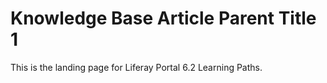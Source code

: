 # Knowledge Base Article Parent Title 1 [](id=knowledge-base-article-parent-title-1)

This is the landing page for Liferay Portal 6.2 Learning Paths.